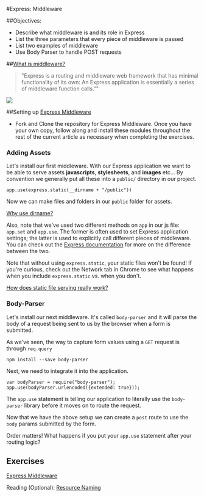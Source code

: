 #Express: Middleware

##Objectives:

- Describe what middleware is and its role in Express
- List the three parameters that every piece of middleware is passed
- List two examples of middleware
- Use Body Parser to handle POST requests


##[What is middleware?](http://expressjs.com/guide/using-middleware.html)
> "Express is a routing and middleware web framework that has minimal functionality of its own: An Express application is essentially a series of middleware function calls.""

<img src="http://media.developeriq.in/images/nodeexpress_2_9_2015_1.png">

##Setting up
[Express Middleware](https://github.com/micah-eberhard/middleware_exercise)
- Fork and Clone the repository for Express Middleware. Once you have your own copy, follow along and install these modules throughout the rest of the current article as necessary when completing the exercises.


### Adding Assets

Let's install our first middleware. With our Express application we want to be able to serve assets **javascripts**, **stylesheets**, and **images** etc... By convention we generally put all these into a `public/` directory in our project.

`app.use(express.static(__dirname + "/public"))`

Now we can make files and folders in our `public` folder for assets.

[Why use dirname?](http://stackoverflow.com/questions/16727045/node-js-express-js-relative-paths-dot-or-dirname-or-without-any-prefix)

Also, note that we've used two different methods on `app` in our js file: `app.set` and `app.use`. The former is often used to set Express application settings; the latter is used to explicitly call different pieces of middleware. You can check out the [Express documentation](http://expressjs.com/) for more on the difference between the two.

Note that without using `express.static`, your static files won't be found! If you're curious, check out the Network tab in Chrome to see what happens when you include `express.static` vs. when you don't.

[How does static file serving really work?](http://stackoverflow.com/questions/18900990/express-js-node-js-how-does-static-file-serving-really-work)

### Body-Parser

Let's install our next middleware. It's called `body-parser` and it will parse the body of a request being sent to us by the browser when a form is submitted.

As we've seen, the way to capture form values using a `GET` request is through `req.query`

`npm install --save body-parser`

Next, we need to integrate it into the application.

```
var bodyParser = require("body-parser");
app.use(bodyParser.urlencoded({extended: true}));
```

The `app.use` statement is telling our application to literally use the `body-parser` library before it moves on to route the request.

Now that we have the above setup we can create a `post` route to use the `body` params submitted by the form.

Order matters! What happens if you put your `app.use` statement after your routing logic?

## Exercises

[Express Middleware](https://github.com/micah-eberhard/middleware_exercise)

Reading (Optional): [Resource Naming](http://www.restapitutorial.com/lessons/restfulresourcenaming.html)
